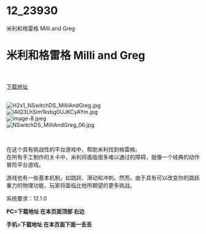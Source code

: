 # 12_23930
米利和格雷格 Milli and Greg
# 米利和格雷格 Milli and Greg
 <br/></br>
[下载地址](https://www.switch520.cc/article/23930 "下载地址")
<br/></br>

<p><img title="H2x1_NSwitchDS_MilliAndGreg.jpg" src="https://www.switch520.cc/muke_img/2021_10_31_b107107ac9d0b.jpg" alt="H2x1_NSwitchDS_MilliAndGreg.jpg"><br>
<img title="IAlQ3LhSim1ksbg0UJKCyAYm.jpg" src="https://www.switch520.cc/muke_img/2021_10_31_cada2d93f991f.jpg" alt="IAlQ3LhSim1ksbg0UJKCyAYm.jpg"><br>
<img title="image-8.jpeg" src="https://www.switch520.cc/muke_img/2021_10_31_d4e613a0145e7.jpeg" alt="image-8.jpeg"><br>
<img title="NSwitchDS_MilliAndGreg_06.jpg" src="https://www.switch520.cc/muke_img/2021_10_31_5c4b2bbc9266a.jpg" alt="NSwitchDS_MilliAndGreg_06.jpg"></p>
<p>&nbsp;</p>
<p>在这个具有挑战性的平台游戏中，帮助米利找到格雷格。<br>
在所有手工制作的关卡中，米利将面临很多难以通过的障碍，就像一个经典的动作冒险平台游戏。</p>
<p>游戏也有一些基本机制，如跳跃、滑动和冲刺。然而，由于具有可以改变你的跳跃重力的物理功能，玩家将面临比他所期望的更多挑战。</p>
<p>系统要求：12.1.0</p>

<p><strong>PC=</strong><strong>下载地址 在本页面顶部 右边</strong></p>
<p><strong>手机=下载地址 在本页面下面一丢丢</strong></p>
